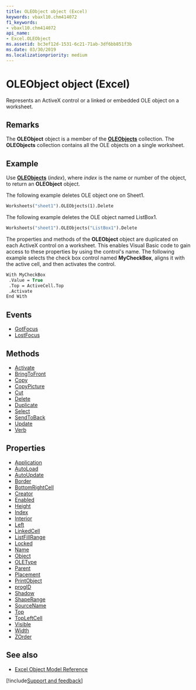 ```yaml
---
title: OLEObject object (Excel)
keywords: vbaxl10.chm414072
f1_keywords:
- vbaxl10.chm414072
api_name:
- Excel.OLEObject
ms.assetid: bc3ef12d-1531-6c21-71ab-3df6bb851f3b
ms.date: 03/30/2019
ms.localizationpriority: medium
---
```



# OLEObject object (Excel)

Represents an ActiveX control or a linked or embedded OLE object on a worksheet.


## Remarks

The **OLEObject** object is a member of the **[OLEObjects](Excel.OLEObjects.md)** collection. The **OLEObjects** collection contains all the OLE objects on a single worksheet.


## Example

Use **[OLEObjects](Excel.Worksheet.OLEObjects.md)** (_index_), where _index_ is the name or number of the object, to return an **OLEObject** object. 

The following example deletes OLE object one on Sheet1.

```vb
Worksheets("sheet1").OLEObjects(1).Delete
```

The following example deletes the OLE object named ListBox1.

```vb
Worksheets("sheet1").OLEObjects("ListBox1").Delete
```

The properties and methods of the **OLEObject** object are duplicated on each ActiveX control on a worksheet. This enables Visual Basic code to gain access to these properties by using the control's name. The following example selects the check box control named **MyCheckBox**, aligns it with the active cell, and then activates the control.

```vb
With MyCheckBox 
 .Value = True 
 .Top = ActiveCell.Top 
 .Activate 
End With
```


## Events

- [GotFocus](Excel.OLEObject.GotFocus.md)
- [LostFocus](Excel.OLEObject.LostFocus.md)

## Methods

- [Activate](Excel.OLEObject.Activate.md)
- [BringToFront](Excel.OLEObject.BringToFront.md)
- [Copy](Excel.OLEObject.Copy.md)
- [CopyPicture](Excel.OLEObject.CopyPicture.md)
- [Cut](Excel.OLEObject.Cut.md)
- [Delete](Excel.OLEObject.Delete.md)
- [Duplicate](Excel.OLEObject.Duplicate.md)
- [Select](Excel.OLEObject.Select.md)
- [SendToBack](Excel.OLEObject.SendToBack.md)
- [Update](Excel.OLEObject.Update.md)
- [Verb](Excel.OLEObject.Verb.md)

## Properties

- [Application](Excel.OLEObject.Application.md)
- [AutoLoad](Excel.OLEObject.AutoLoad.md)
- [AutoUpdate](Excel.OLEObject.AutoUpdate.md)
- [Border](Excel.OLEObject.Border.md)
- [BottomRightCell](Excel.OLEObject.BottomRightCell.md)
- [Creator](Excel.OLEObject.Creator.md)
- [Enabled](Excel.OLEObject.Enabled.md)
- [Height](Excel.OLEObject.Height.md)
- [Index](Excel.OLEObject.Index.md)
- [Interior](Excel.OLEObject.Interior.md)
- [Left](Excel.OLEObject.Left.md)
- [LinkedCell](Excel.OLEObject.LinkedCell.md)
- [ListFillRange](Excel.OLEObject.ListFillRange.md)
- [Locked](Excel.OLEObject.Locked.md)
- [Name](Excel.OLEObject.Name.md)
- [Object](Excel.OLEObject.Object.md)
- [OLEType](Excel.OLEObject.OLEType.md)
- [Parent](Excel.OLEObject.Parent.md)
- [Placement](Excel.OLEObject.Placement.md)
- [PrintObject](Excel.OLEObject.PrintObject.md)
- [progID](Excel.OLEObject.progID.md)
- [Shadow](Excel.OLEObject.Shadow.md)
- [ShapeRange](Excel.OLEObject.ShapeRange.md)
- [SourceName](Excel.OLEObject.SourceName.md)
- [Top](Excel.OLEObject.Top.md)
- [TopLeftCell](Excel.OLEObject.TopLeftCell.md)
- [Visible](Excel.OLEObject.Visible.md)
- [Width](Excel.OLEObject.Width.md)
- [ZOrder](Excel.OLEObject.ZOrder.md)


## See also

- [Excel Object Model Reference](overview/Excel/object-model.md)

[!include[Support and feedback](~/includes/feedback-boilerplate.md)]